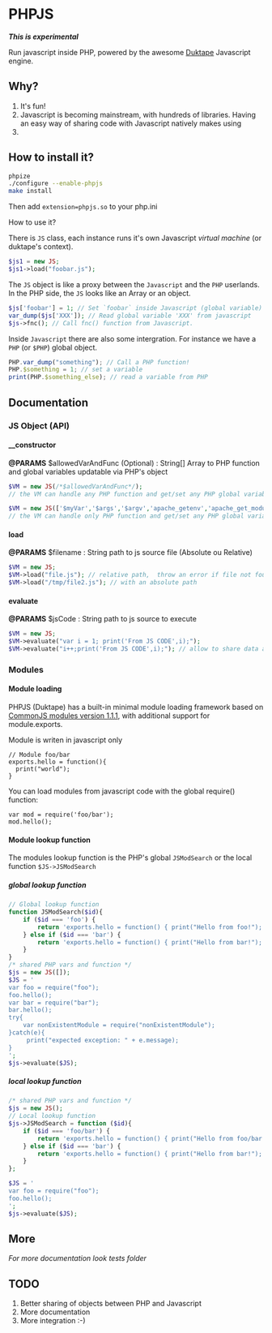 # PHPJS

***This is experimental***

Run javascript inside PHP, powered by the awesome [Duktape](http://duktape.org) Javascript engine.

Why?
----

1. It's fun!
2. Javascript is becoming mainstream, with hundreds of libraries. Having an easy way of sharing code with Javascript natively makes using
3. 

How to install it?
------------------

```bash
phpize
./configure --enable-phpjs
make install
```

Then add `extension=phpjs.so` to your php.ini

How to use it?

There is `JS` class, each instance runs it's own Javascript *virtual machine* (or duktape's context).


```php
$js1 = new JS;
$js1->load("foobar.js");
```

The `JS` object is like a proxy between the `Javascript` and the `PHP` userlands. In the PHP side, the `JS` looks like an Array or an object.

```php
$js['foobar'] = 1; // Set `foobar` inside Javascript (global variable)
var_dump($js['XXX']); // Read global variable 'XXX' from javascript
$js->fnc(); // Call fnc() function from Javascript.
```

Inside `Javascript` there are also some intergration. For instance we have a `PHP` (or `$PHP`) global object.

```js
PHP.var_dump("something"); // Call a PHP function!
PHP.$something = 1; // set a variable
print(PHP.$something_else); // read a variable from PHP
```

## Documentation

### JS Object (API)


#### __constructor

**@PARAMS**
	$allowedVarAndFunc (Optional) : String[]
		Array to PHP function and global variables updatable via PHP's object

```PHP
$VM = new JS(/*$allowedVarAndFunc*/);
// the VM can handle any PHP function and get/set any PHP global variables

$VM = new JS(['$myVar','$args','$argv','apache_getenv','apache_get_module','headers','date']);
// the VM can handle only PHP function and get/set any PHP global variables listed
```

#### load

**@PARAMS**
	$filename : String
		path to js source file (Absolute ou Relative)

```PHP
$VM = new JS;
$VM->load("file.js"); // relative path,  throw an error if file not found
$VM->load("/tmp/file2.js"); // with an absolute path
```

#### evaluate

**@PARAMS**
	$jsCode : String
		path to js source to execute

```PHP
$VM = new JS;
$VM->evaluate("var i = 1; print('From JS CODE',i);");
$VM->evaluate("i++;print('From JS CODE',i);"); // allow to share data across code evalution (it's a same context)
```

### Modules

#### Module loading

PHPJS (Duktape) has a built-in minimal module loading framework based on [CommonJS modules version 1.1.1](http://wiki.commonjs.org/wiki/Modules/1.1.1), with additional support for module.exports.

Module is writen in javascript only

```JS
// Module foo/bar
exports.hello = function(){
  print("world");
}
```

You can load modules from javascript code with the global require() function:

```JS
var mod = require('foo/bar');
mod.hello();
```

#### Module lookup function

The modules lookup function is the PHP's global `JSModSearch` or the local function `$JS->JSModSearch`

##### global lookup function

```PHP
// Global lookup function
function JSModSearch($id){
    if ($id === 'foo') {
        return 'exports.hello = function() { print("Hello from foo!"); };';
    } else if ($id === 'bar') {
        return 'exports.hello = function() { print("Hello from bar!"); };';
    }
}
/* shared PHP vars and function */
$js = new JS([]);
$JS = '
var foo = require("foo");
foo.hello();
var bar = require("bar");
bar.hello();
try{
	var nonExistentModule = require("nonExistentModule");
}catch(e){
	 print("expected exception: " + e.message);
}
';
$js->evaluate($JS);
```

##### local lookup function

```PHP
/* shared PHP vars and function */
$js = new JS();
// Local lookup function
$js->JSModSearch = function ($id){
    if ($id === 'foo/bar') {
        return 'exports.hello = function() { print("Hello from foo/bar!"); };';
    } else if ($id === 'bar') {
        return 'exports.hello = function() { print("Hello from bar!"); };';
    }
};

$JS = '
var foo = require("foo");
foo.hello();
';
$js->evaluate($JS);
```

More
----

*For more documentation look tests folder*

TODO
----

1. Better sharing of objects between PHP and Javascript
2. More documentation
3. More integration :-)
